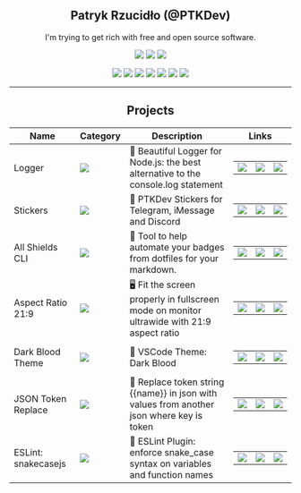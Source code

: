 <center>

## **Patryk Rzucidło (@PTKDev)**

I'm trying to get rich with free and open source software.

![](https://img.shields.io/badge/OS-ArchLinux-informational?style=flat&logo=linux&logoColor=white&color=AC4142)
![](https://img.shields.io/badge/Code-JavaScript-informational?style=flat&logo=javascript&logoColor=white&color=AC4142)
![](https://img.shields.io/badge/Editor-VSCode-informational?style=flat&logo=visual-studio-code&logoColor=white&color=AC4142)

[![](https://img.shields.io/badge/-Facebook-informational?style=for-the-badge&logo=facebook&logoColor=white&color=3b5998)](https://facebook.com/ptkdev)
[![](https://img.shields.io/badge/-Twitter-informational?style=for-the-badge&logo=twitter&logoColor=white&color=00aced)](https://twitter.com/ptkdev)
[![](https://img.shields.io/badge/-Instagram-informational?style=for-the-badge&logo=instagram&logoColor=white&color=C13584)](https://instagram.com/ptkdev)
[![](https://img.shields.io/badge/-Linkedin-informational?style=for-the-badge&logo=linkedin&logoColor=white&color=2867B2)](https://linkedin.com/in/ptkdev)
[![](https://img.shields.io/badge/-Telegram-informational?style=for-the-badge&logo=telegram&logoColor=white&color=0088cc)](https://t.me/ptkdev)
[![](https://img.shields.io/badge/-Discord-informational?style=for-the-badge&logo=discord&logoColor=white&color=7289da)](http://discord.ptkdev.io)
[![](https://img.shields.io/badge/-Dev-informational?style=for-the-badge&logo=devto&logoColor=white&color=000000)](https://dev.to/ptkdev)

<hr>

## **Projects**

| Name | Category | Description | Links |
| --- | --- | --- | --- | 
| Logger | ![](https://img.shields.io/badge/🔧-%20Tools-informational?style=flat&logoColor=white&color=9b59b6) | 🦒 Beautiful Logger for Node.js: the best alternative to the console.log statement | <table border="0" padding="0" margin="0"><tr border="0" padding="0" margin="0"><td border="0" padding="0" margin="0"> [![](https://img.shields.io/badge/--%20?style=flat&logo=github&logoColor=black&color=white)]() </td><td border="0" padding="0" margin="0"> [![](https://img.shields.io/badge/--%20?style=flat&logo=npm&logoColor=white&color=white)]() </td><td border="0" padding="0" margin="0"> [![](https://img.shields.io/badge/-🌎-%20?style=flat&logoColor=black&color=white)]() </td></tr></table>   | 
| Stickers | ![](https://img.shields.io/badge/🔧-%20Tools-informational?style=flat&logoColor=white&color=9b59b6) | 📱 PTKDev Stickers for Telegram, iMessage and Discord  | <table border="0" padding="0" margin="0"><tr border="0" padding="0" margin="0"><td border="0" padding="0" margin="0"> [![](https://img.shields.io/badge/--%20?style=flat&logo=github&logoColor=black&color=white)]() </td><td border="0" padding="0" margin="0"> [![](https://img.shields.io/badge/--%20?style=flat&logo=npm&logoColor=white&color=white)]() </td><td border="0" padding="0" margin="0"> [![](https://img.shields.io/badge/-🌎-%20?style=flat&logoColor=black&color=white)]() </td></tr></table>   | 
| All Shields CLI | ![](https://img.shields.io/badge/🔧-%20Tools-informational?style=flat&logoColor=white&color=9b59b6) | 🦌 Tool to help automate your badges from dotfiles for your markdown.  | <table border="0" padding="0" margin="0"><tr border="0" padding="0" margin="0"><td border="0" padding="0" margin="0"> [![](https://img.shields.io/badge/--%20?style=flat&logo=github&logoColor=black&color=white)]() </td><td border="0" padding="0" margin="0"> [![](https://img.shields.io/badge/--%20?style=flat&logo=npm&logoColor=white&color=white)]() </td><td border="0" padding="0" margin="0"> [![](https://img.shields.io/badge/-🌎-%20?style=flat&logoColor=black&color=white)]() </td></tr></table>   | 
| Aspect Ratio 21:9 | ![](https://img.shields.io/badge/🔧-%20Tools-informational?style=flat&logoColor=white&color=9b59b6) | 🖥️ Fit the screen properly in fullscreen mode on monitor ultrawide with 21:9 aspect ratio | <table border="0" padding="0" margin="0"><tr border="0" padding="0" margin="0"><td border="0" padding="0" margin="0"> [![](https://img.shields.io/badge/--%20?style=flat&logo=github&logoColor=black&color=white)]() </td><td border="0" padding="0" margin="0"> [![](https://img.shields.io/badge/--%20?style=flat&logo=npm&logoColor=white&color=white)]() </td><td border="0" padding="0" margin="0"> [![](https://img.shields.io/badge/-🌎-%20?style=flat&logoColor=black&color=white)]() </td></tr></table>   | 
| Dark Blood Theme | ![](https://img.shields.io/badge/🔧-%20Tools-informational?style=flat&logoColor=white&color=9b59b6) | 🎨 VSCode Theme: Dark Blood | <table border="0" padding="0" margin="0"><tr border="0" padding="0" margin="0"><td border="0" padding="0" margin="0"> [![](https://img.shields.io/badge/--%20?style=flat&logo=github&logoColor=black&color=white)]() </td><td border="0" padding="0" margin="0"> [![](https://img.shields.io/badge/--%20?style=flat&logo=npm&logoColor=white&color=white)]() </td><td border="0" padding="0" margin="0"> [![](https://img.shields.io/badge/-🌎-%20?style=flat&logoColor=black&color=white)]() </td></tr></table>   | 
| JSON Token Replace | ![](https://img.shields.io/badge/🔧-%20Tools-informational?style=flat&logoColor=white&color=9b59b6) | 🐾 Replace token string {{name}} in json with values from another json where key is token | <table border="0" padding="0" margin="0"><tr border="0" padding="0" margin="0"><td border="0" padding="0" margin="0"> [![](https://img.shields.io/badge/--%20?style=flat&logo=github&logoColor=black&color=white)]() </td><td border="0" padding="0" margin="0"> [![](https://img.shields.io/badge/--%20?style=flat&logo=npm&logoColor=white&color=white)]() </td><td border="0" padding="0" margin="0"> [![](https://img.shields.io/badge/-🌎-%20?style=flat&logoColor=black&color=white)]() </td></tr></table>   | 
| ESLint: snakecasejs | ![](https://img.shields.io/badge/🔧-%20Tools-informational?style=flat&logoColor=white&color=9b59b6) | 🐍 ESLint Plugin: enforce snake_case syntax on variables and function names | <table border="0" padding="0" margin="0"><tr border="0" padding="0" margin="0"><td border="0" padding="0" margin="0"> [![](https://img.shields.io/badge/--%20?style=flat&logo=github&logoColor=black&color=white)]() </td><td border="0" padding="0" margin="0"> [![](https://img.shields.io/badge/--%20?style=flat&logo=npm&logoColor=white&color=white)]() </td><td border="0" padding="0" margin="0"> [![](https://img.shields.io/badge/-🌎-%20?style=flat&logoColor=black&color=white)]() </td></tr></table>   | 

</z>